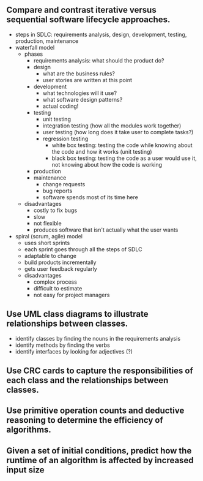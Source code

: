 ## Compare and contrast iterative versus sequential software lifecycle approaches.
- steps in SDLC: requirements analysis, design, development, testing, production, maintenance
- waterfall model
    - phases
        - requirements analysis: what should the product do?
        - design
            - what are the business rules?
            - user stories are written at this point
        - development
            - what technologies will it use?
            - what software design patterns?
            - actual coding!
        - testing
            - unit testing
            - integration testing (how all the modules work together)
            - user testing (how long does it take user to complete tasks?)
            - regression testing
                - white box testing: testing the code while knowing about the code and how it works (unit testing)
                - black box testing: testing the code as a user would use it, not knowing about how the code is working
        - production
        - maintenance
            - change requests
            - bug reports
            - software spends most of its time here
    - disadvantages
        - costly to fix bugs
        - slow
        - not flexible
        - produces software that isn't actually what the user wants
- spiral (scrum, agile) model
    - uses short sprints
    - each sprint goes through all the steps of SDLC
    - adaptable to change
    - build products incrementally
    - gets user feedback regularly
    - disadvantages
        - complex process
        - difficult to estimate
        - not easy for project managers

## Use UML class diagrams to illustrate relationships between classes.
- identify classes by finding the nouns in the requirements analysis
- identify methods by finding the verbs
- identify interfaces by looking for adjectives (?)

## Use CRC cards to capture the responsibilities of each class and the relationships between classes.


## Use primitive operation counts and deductive reasoning to determine the efficiency of algorithms.


## Given a set of initial conditions, predict how the runtime of an algorithm is affected by increased input size

